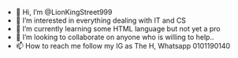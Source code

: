 - 👋 Hi, I’m @LionKingStreet999
- 👀 I’m interested in everything dealing with IT and CS
- 🌱 I’m currently learning some HTML language but not yet a pro
- 💞️ I’m looking to collaborate on anyone who is willing to help..
- 📫 How to reach me follow my IG as The H, Whatsapp 0101190140

<!---
LionKingStreet999/LionKingStreet999 is a ✨ special ✨ repository because its `README.md` (this file) appears on your GitHub profile.
You can click the Preview link to take a look at your changes.
--->
